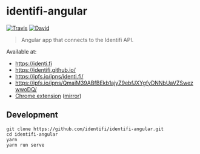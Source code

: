 # identifi-angular

[![Travis](https://img.shields.io/travis/identifi/identifi-angular/master.svg?style=flat-square)](https://travis-ci.org/identifi/identifi-angular)
[![David](https://img.shields.io/david/identifi/identifi-angular.svg?style=flat-square)](https://david-dm.org/identifi/identifi-angular)

> Angular app that connects to the Identifi API.

Available at:
* https://identi.fi
* https://identifi.github.io/
* https://ipfs.io/ipns/identi.fi/
* https://ipfs.io/ipns/QmaiM39ABfBEkb1ajyZ9ebfJXYgfyDNNbUaVZSwezwwoDQ/
* [Chrome extension](https://chrome.google.com/webstore/detail/identifi/oelmiikkaikgnmmjaonjlopkmpcahpgh) ([mirror](https://github.com/identifi/identifi-angular/raw/master/dist.crx))

## Development
```
git clone https://github.com/identifi/identifi-angular.git
cd identifi-angular
yarn
yarn run serve
```
